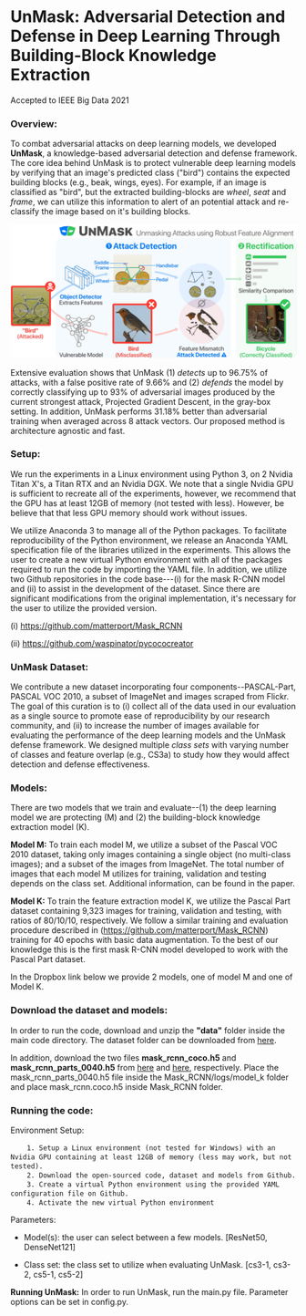 # UnMask: Adversarial Detection and Defense in Deep Learning Through Building-Block Knowledge Extraction

Accepted to IEEE Big Data 2021
### Overview:

To combat adversarial attacks on deep learning models, we developed **UnMask**, 
a knowledge-based adversarial detection and defense framework. 
The core idea behind UnMask is to protect vulnerable deep learning models by verifying that an image's 
predicted class ("bird") contains the expected building blocks (e.g., beak, wings, eyes). 
For example, if an image is classified as "bird", but the extracted building-blocks are 
*wheel*, *seat* and *frame*, we can utilize this information to alert of an potential attack 
and re-classify the image based on it's building blocks. 

![UnMask Framework](images/unmask.jpg)

Extensive evaluation shows that UnMask (1) *detects* up to 96.75% of attacks, with a false positive rate 
of 9.66% and (2) *defends* the model by correctly classifying up to 93% of adversarial images 
produced by the current strongest attack, Projected Gradient Descent, in the gray-box setting.
In addition, UnMask performs 31.18% better than adversarial training when averaged across 
8 attack vectors. Our proposed method is architecture agnostic and fast.

### Setup:

We run the experiments in a Linux environment using Python 3, on 2 Nvidia Titan X's, a Titan RTX 
and an Nvidia DGX. We note that a single Nvidia GPU is sufficient to 
recreate all of the experiments, however, we recommend that the GPU has at least 12GB of 
memory (not tested with less). However, be believe that that less GPU memory should work
without issues.

We utilize Anaconda 3 to manage all of the Python packages. To facilitate reproducibility 
of the Python environment, we release an Anaconda YAML specification file of the libraries 
utilized in the experiments. This allows the user to create a new virtual Python environment 
with all of the packages required to run the code by importing the YAML file. 
In addition, we utilize two Github repositories in the code base---(i) for the mask 
R-CNN model and (ii) to assist in the development 
of the dataset. Since there are significant 
modifications from the original implementation, it's necessary for the user to utilize the 
provided version.

(i) https://github.com/matterport/Mask_RCNN

(ii) https://github.com/waspinator/pycococreator

### UnMask Dataset:
We contribute a new dataset incorporating four components--PASCAL-Part, PASCAL VOC 2010, 
a subset of ImageNet and images scraped from Flickr. 
The goal of this curation is to (i) collect all of the data used in our evaluation as a single 
source to promote ease of reproducibility by our research community, and 
(ii) to increase the number of images available for evaluating the performance of the deep 
learning models and the UnMask defense framework. We designed multiple *class sets* 
with varying number of classes and feature overlap (e.g., CS3a)
to study how they would affect detection and defense effectiveness.

### Models:
There are two models that we train and evaluate--(1) the deep learning model we 
are protecting (M) and (2) the building-block knowledge extraction model (K). 

**Model M:** To train each model M, we utilize a subset of the Pascal VOC 2010 dataset, 
taking only images containing a single object (no multi-class images); and a subset
of the images from ImageNet. The total number of 
images that each model M utilizes for training, validation and testing depends on the class set.
Additional information, can be found in the paper.

**Model K:** To train the feature extraction model K, we utilize the Pascal Part 
dataset containing 9,323 images for training, validation and testing, with ratios of 
80/10/10, respectively. We follow a similar training and evaluation procedure described 
in (https://github.com/matterport/Mask_RCNN) training for 40 epochs with basic data augmentation. 
To the best of our knowledge this is the first mask R-CNN model developed to work with the 
Pascal Part dataset.

In the Dropbox link below we provide 2 models, one of model M and one of Model K.

### Download the dataset and models:


In order to run the code, download and unzip the **"data"** folder inside the 
main code directory. The dataset folder can be downloaded from 
[here](https://www.dropbox.com/s/4lggy06t70wr4ba/data.zip?dl=0).

In addition, download the two files **mask_rcnn_coco.h5** and **mask_rcnn_parts_0040.h5** from 
[here](https://www.dropbox.com/s/d4e0x2r82h266k6/mask_rcnn_coco.h5?dl=0) 
and [here](https://www.dropbox.com/s/5l9cktsandce8ma/mask_rcnn_parts_0040.h5?dl=0), 
respectively. Place the mask_rcnn_parts_0040.h5 file inside the Mask_RCNN/logs/model_k 
folder and place mask_rcnn.coco.h5 inside Mask_RCNN folder.

### Running the code:

Environment Setup: 
````
    1. Setup a Linux environment (not tested for Windows) with an Nvidia GPU containing at least 12GB of memory (less may work, but not tested).
    2. Download the open-sourced code, dataset and models from Github.
    3. Create a virtual Python environment using the provided YAML configuration file on Github.
    4. Activate the new virtual Python environment
````
Parameters:

* Model(s): the user can select between a few models. [ResNet50, DenseNet121]

* Class set: the class set to utilize when evaluating UnMask. [cs3-1, cs3-2, cs5-1, cs5-2]

**Running UnMask:**
In order to run UnMask, run the main.py file. Parameter options can be set in config.py. 

